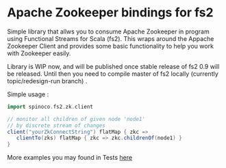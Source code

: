 # Apache Zookeeper bindings for fs2 

Simple library that allws you to consume Apache Zookeeper in program using Functional Streams for Scala (fs2). This wraps around the Appache Zookeeper Client and provides some basic functionality to help you work with Zookeeper easily. 

Library is WIP now, and will be published once stable release of fs2 0.9 will be released. Until then you need to compile master of fs2 locally (currently topic/redesign-run branch) . 

Simple usage :

```scala 
import spinoco.fs2.zk.client

// monitor all children of given node 'node1' 
// by discrete stream of changes 
client("yourZkConnectString") flatMap { zkc =>  
   clientTo(zks) flatMap { zkc => zkc.childrenOf(node1) } 
}

```

More examples you may found in Tests [here](https://github.com/Spinoco/fs2-zk/blob/master/src/test/scala/spinoco/fs2/zk/ZkClientSpec.scala)

